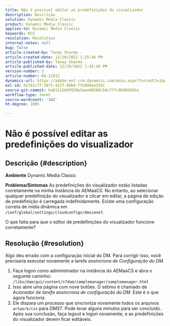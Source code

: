 ```yaml
---
title: Não é possível editar as predefinições do visualizador
description: Descrição
solution: Dynamic Media Classic
product: Dynamic Media Classic
applies-to: Dynamic Media Classic
keywords: KCS
resolution: Resolution
internal-notes: null
bug: false
article-created-by: Tanay Sharma .
article-created-date: 12/20/2022 1:25:46 PM
article-published-by: Tanay Sharma .
article-published-date: 12/20/2022 1:43:48 PM
version-number: 2
article-number: KA-21012
dynamics-url: https://adobe-ent.crm.dynamics.com/main.aspx?forceUCI=1&pagetype=entityrecord&etn=knowledgearticle&id=9da4f4ca-6980-ed11-81ac-6045bd006239
exl-id: 41f01c7f-3975-412f-9bb0-ffb8964a293c
source-git-commit: ba61512b9f020a5aee08588c5dc77fc0b08585ba
workflow-type: tm+mt
source-wordcount: '162'
ht-degree: 100%

---
```


# Não é possível editar as predefinições do visualizador

## Descrição {#description}

<b>Ambiente</b>
Dynamic Media Classic


<b>Problema/Sintomas</b>
As predefinições do visualizador estão listadas corretamente na minha instância do AEMaaCS.
No entanto, ao selecionar qualquer predefinição do visualizador e clicar em editar, a página de edição de predefinição é carregada indefinidamente.
Existe uma configuração correta de mídia dinâmica em `/conf/global/settings/cloudconfigs/dmscene7`.

O que falta para que o editor de predefinições do visualizador funcione corretamente?


## Resolução {#resolution}


Algo deu errado com a configuração inicial do DM. Para corrigir isso, você precisaria executar novamente a tarefa *assíncrona de Configuração do DM*.

1. Faça logon como administrador na instância do AEMaaCS e abra o seguinte caminho: `/libs/dam/gui/content/s7dam/samplemanager/samplemanager.html`
2. Isso abre uma página com nove botões. O sétimo é chamado de *Acionador de tarefa assíncrona de configuração do DM*. Este é o que agora funciona.
3. Ele dispara um processo que sincroniza novamente todos os arquivos `artwork/css` para *DMS7*. Pode levar alguns minutos para ser concluído. Após sua conclusão, faça logout e logon novamente, e as predefinições do visualizador devem ficar editáveis.
